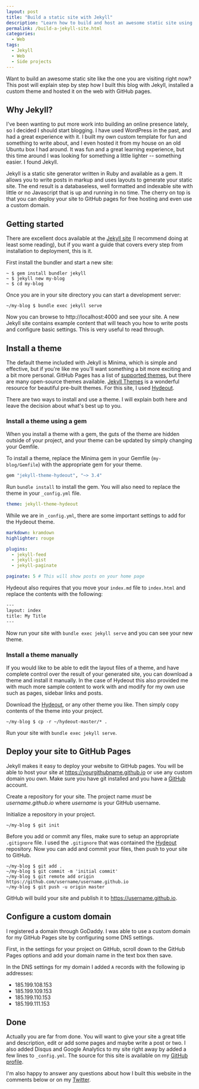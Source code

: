 ```yaml
---
layout: post
title: "Build a static site with Jekyll"
description: "Learn how to build and host an awesome static site using Jekyll and GitHub Pages."
permalink: /build-a-jekyll-site.html
categories:
  - Web
tags:
  - Jekyll
  - Web
  - Side projects
---
```


Want to build an awesome static site like the one you are visiting right now? This post will explain step by step how I built this blog with Jekyll, installed a custom theme and hosted it on the web with GitHub pages. 

## Why Jekyll?

I've been wanting to put more work into building an online presence lately, so I decided I should start blogging. I have used WordPress in the past, and had a great experience with it. I built my own custom template for fun and something to write about, and I even hosted it from my house on an old Ubuntu box I had around. It was fun and a great learning experience, but this time around I was looking for something a little lighter -- something easier. I found Jekyll.

Jekyll is a static site generator written in Ruby and available as a gem. It allows you to write posts in markup and uses layouts to generate your static site. The end result is a databaseless, well formatted and indexable site with little or no Javascript that is up and running in no time. The cherry on top is that you can deploy your site to GitHub pages for free hosting and even use a custom domain.

## Getting started

There are excellent docs available at the [Jekyll site](http://jekyllrb.com) (I recommend doing at least some reading), but if you want a guide that covers every step from installation to deployment, this is it.

First install the bundler and start a new site:

```console
~ $ gem install bundler jekyll
~ $ jekyll new my-blog
~ $ cd my-blog
```

Once you are in your site directory you can start a development server:

```console
~/my-blog $ bundle exec jekyll serve
```

Now you can browse to http://localhost:4000 and see your site. A new Jekyll site contains example content that will teach you how to write posts and configure basic settings. This is very useful to read through.

## Install a theme

The default theme included with Jekyll is Minima, which is simple and effective, but if you're like me you'll want something a bit more exciting and a bit more personal. GitHub Pages has a list of [supported themes](https://pages.github.com/themes/), but there are many open-source themes available. [Jekyll Themes](http://jekyllthemes.org) is a wonderful resource for beautiful pre-built themes. For this site, I used [Hydeout](https://github.com/fongandrew/hydeout).

There are two ways to install and use a theme. I will explain both here and leave the decision about what's best up to you.

### Install a theme using a gem

When you install a theme with a gem, the guts of the theme are hidden outside of your project, and your theme can be updated by simply changing your Gemfile.

To install a theme, replace the Minima gem in your Gemfile (`my-blog/Gemfile`) with the appropriate gem for your theme.

```ruby
gem "jekyll-theme-hydeout", "~> 3.4"
```

Run `bundle install` to install the gem. You will also need to replace the theme in your `_config.yml` file.

```yaml
theme: jekyll-theme-hydeout
```

While we are in `_config.yml`, there are some important settings to add for the Hydeout theme.

```yaml
markdown: kramdown
highlighter: rouge

plugins:
  - jekyll-feed
  - jekyll-gist
  - jekyll-paginate

paginate: 5 # This will show posts on your home page
```

Hydeout also requires that you move your `index.md` file to `index.html` and replace the contents with the following:

```html
---
layout: index
title: My Title
---
```

Now run your site with `bundle exec jekyll serve` and you can see your new theme.

### Install a theme manually

If you would like to be able to edit the layout files of a theme, and have complete control over the result of your generated site, you can download a theme and install it manually. In the case of Hydeout this also provided me with much more sample content to work with and modify for my own use such as pages, sidebar links and posts.

Download the [Hydeout](https://github.com/fongandrew/hydeout/archive/v3.6.0.zip), or any other theme you like. Then simply copy contents of the theme into your project.

```console
~/my-blog $ cp -r ~/hydeout-master/* .
```

Run your site with `bundle exec jekyll serve`.

## Deploy your site to GitHub Pages

Jekyll makes it easy to deploy your website to GitHub pages. You will be able to host your site at https://yourgithubname.github.io or use any custom domain you own. Make sure you have git installed and you have a [GitHub](https://github.com) account. 

Create a repository for your site. The project name *must* be _username.github.io_ where _username_ is your GitHub username.

Initialize a repository in your project.

```console
~/my-blog $ git init
```

Before you add or commit any files, make sure to setup an appropriate `.gitignore` file. I used the `.gitignore` that was contained the [Hydeout](https://github.com/fongandrew/hydeout/blob/master/.gitignore) repository. Now you can add and commit your files, then push to your site to GitHub.

```console
~/my-blog $ git add .
~/my-blog $ git commit -m 'initial commit'
~/my-blog $ git remote add origin https://github.com/username/username.github.io
~/my-blog $ git push -u origin master
```

GitHub will build your site and publish it to https://username.github.io.


## Configure a custom domain

I registered a domain through GoDaddy. I was able to use a custom domain for my GitHub Pages site by configuring some DNS settings.

First, in the settings for your project on GitHub, scroll down to the GitHub Pages options and add your domain name in the text box then save.

In the DNS settings for my domain I added `A` records with the following ip addresses:
* 185.199.108.153
* 185.199.109.153
* 185.199.110.153
* 185.199.111.153

## Done

Actually you are far from done. You will want to give your site a great title and description, edit or add some pages and maybe write a post or two. I also added Disqus and Google Analytics to my site right away by added a few lines to `_config.yml`. The source for this site is available on my [GitHub profile](https://github.com/brendaninnis?tab=repositories).

I'm also happy to answer any questions about how I built this website in the comments below or on my [Twitter](https://twitter.com/InnisBrendan).
